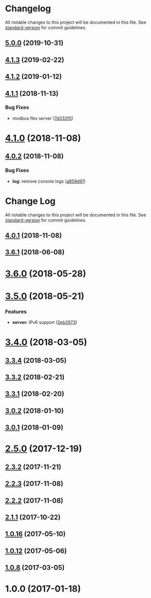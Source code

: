 # Changelog

All notable changes to this project will be documented in this file. See [standard-version](https://github.com/conventional-changelog/standard-version) for commit guidelines.

## [5.0.0](https://github.com/biancode/node-red-contrib-modbus/compare/v4.1.3...v5.0.0) (2019-10-31)

## [4.1.3](https://github.com/biancode/node-red-contrib-modbus/compare/v4.1.1...v4.1.3) (2019-02-22)



<a name="4.1.2"></a>
## [4.1.2](https://github.com/biancode/node-red-contrib-modbus/compare/v4.1.1...v4.1.2) (2019-01-12)



<a name="4.1.1"></a>
## [4.1.1](https://github.com/biancode/node-red-contrib-modbus/compare/v4.1.0...v4.1.1) (2018-11-13)


### Bug Fixes

* modbus flex server ([7d332f0](https://github.com/biancode/node-red-contrib-modbus/commit/7d332f0))



<a name="4.1.0"></a>
# [4.1.0](https://github.com/biancode/node-red-contrib-modbus/compare/v4.0.2...v4.1.0) (2018-11-08)



<a name="4.0.2"></a>
## [4.0.2](https://github.com/biancode/node-red-contrib-modbus/compare/v4.0.0...v4.0.2) (2018-11-08)


### Bug Fixes

* **log:** remove console logs ([a859d91](https://github.com/biancode/node-red-contrib-modbus/commit/a859d91))



# Change Log

All notable changes to this project will be documented in this file. See [standard-version](https://github.com/conventional-changelog/standard-version) for commit guidelines.

<a name="4.0.1"></a>
## [4.0.1](https://github.com/biancode/node-red-contrib-modbus/compare/v4.0.0...v4.0.1) (2018-11-08)



<a name="3.6.1"></a>
## [3.6.1](https://github.com/biancode/node-red-contrib-modbus/compare/v3.6.0...v3.6.1) (2018-06-08)



<a name="3.6.0"></a>
# [3.6.0](https://github.com/biancode/node-red-contrib-modbus/compare/v3.5.0...v3.6.0) (2018-05-28)



<a name="3.5.0"></a>
# [3.5.0](https://github.com/biancode/node-red-contrib-modbus/compare/v3.4.0...v3.5.0) (2018-05-21)


### Features

* **server:** IPv6 support ([2eb2973](https://github.com/biancode/node-red-contrib-modbus/commit/2eb2973))



<a name="3.4.0"></a>
# [3.4.0](https://github.com/biancode/node-red-contrib-modbus/compare/v3.3.4...v3.4.0) (2018-03-05)



<a name="3.3.4"></a>
## [3.3.4](https://github.com/biancode/node-red-contrib-modbus/compare/v3.3.2...v3.3.4) (2018-03-05)



<a name="3.3.2"></a>
## [3.3.2](https://github.com/biancode/node-red-contrib-modbus/compare/v3.3.1...v3.3.2) (2018-02-21)



<a name="3.3.1"></a>
## [3.3.1](https://github.com/biancode/node-red-contrib-modbus/compare/v3.0.2...v3.3.1) (2018-02-20)



<a name="3.0.2"></a>
## [3.0.2](https://github.com/biancode/node-red-contrib-modbus/compare/v3.0.1...v3.0.2) (2018-01-10)



<a name="3.0.1"></a>
## [3.0.1](https://github.com/biancode/node-red-contrib-modbus/compare/v3.0.0...v3.0.1) (2018-01-09)



<a name="2.5.0"></a>
# [2.5.0](https://github.com/biancode/node-red-contrib-modbus/compare/v2.3.2...v2.5.0) (2017-12-19)



<a name="2.3.2"></a>
## [2.3.2](https://github.com/biancode/node-red-contrib-modbus/compare/v2.2.3...v2.3.2) (2017-11-21)



<a name="2.2.3"></a>
## [2.2.3](https://github.com/biancode/node-red-contrib-modbus/compare/v2.2.2...v2.2.3) (2017-11-08)



<a name="2.2.2"></a>
## [2.2.2](https://github.com/biancode/node-red-contrib-modbus/compare/v2.1.1...v2.2.2) (2017-11-08)



<a name="2.1.1"></a>
## [2.1.1](https://github.com/biancode/node-red-contrib-modbus/compare/v1.0.16...v2.1.1) (2017-10-22)



<a name="1.0.16"></a>
## [1.0.16](https://github.com/biancode/node-red-contrib-modbus/compare/v1.0.12...v1.0.16) (2017-05-10)



<a name="1.0.12"></a>
## [1.0.12](https://github.com/biancode/node-red-contrib-modbus/compare/v1.0.8...v1.0.12) (2017-05-06)



<a name="1.0.8"></a>
## [1.0.8](https://github.com/biancode/node-red-contrib-modbus/compare/v1.0.0...v1.0.8) (2017-03-05)



<a name="1.0.0"></a>
# 1.0.0 (2017-01-18)
